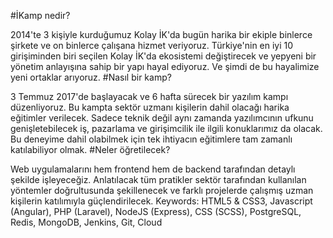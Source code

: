 #İKamp nedir?

2014'te 3 kişiyle kurduğumuz Kolay İK'da bugün harika bir ekiple binlerce şirkete ve on binlerce çalışana hizmet veriyoruz. Türkiye'nin en iyi 10 girişiminden biri seçilen Kolay İK'da ekosistemi değiştirecek ve yepyeni bir yönetim anlayışına sahip bir yapı hayal ediyoruz. Ve şimdi de bu hayalimize yeni ortaklar arıyoruz.
#Nasıl bir kamp?

3 Temmuz 2017'de başlayacak ve 6 hafta sürecek bir yazılım kampı düzenliyoruz. Bu kampta sektör uzmanı kişilerin dahil olacağı harika eğitimler verilecek. Sadece teknik değil aynı zamanda yazılımcının ufkunu genişletebilecek iş, pazarlama ve girişimcilik ile ilgili konuklarımız da olacak. Bu deneyime dahil olabilmek için tek ihtiyacın eğitimlere tam zamanlı katılabiliyor olmak.
#Neler öğretilecek?

Web uygulamalarını hem frontend hem de backend tarafından detaylı şekilde işleyeceğiz. Anlatılacak tüm pratikler sektör tarafından kullanılan yöntemler doğrultusunda şekillenecek ve farklı projelerde çalışmış uzman kişilerin katılımıyla güçlendirilecek. Keywords: HTML5 & CSS3, Javascript (Angular), PHP (Laravel), NodeJS (Express), CSS (SCSS), PostgreSQL, Redis, MongoDB, Jenkins, Git, Cloud